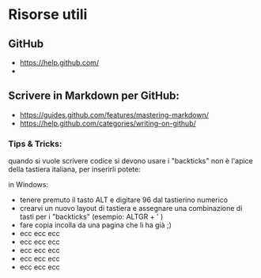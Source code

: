 # Risorse utili
## GitHub
- https://help.github.com/
- 


## Scrivere in Markdown per GitHub:

- https://guides.github.com/features/mastering-markdown/
- https://help.github.com/categories/writing-on-github/

### Tips & Tricks:

quando si vuole scrivere codice si devono usare i "backticks" non è l'apice della tastiera italiana, per inserirli potete:

in Windows:

- tenere premuto il tasto ALT e digitare 96 dal tastierino numerico
- crearvi un nuovo layout di tastiera e assegnare una combinazione di tasti per i "backticks" (esempio: ALTGR + ' )
- fare copia incolla da una pagina che li ha già ;)
- ecc ecc ecc
- ecc ecc ecc
- ecc ecc ecc
- ecc ecc ecc
- ecc ecc ecc
